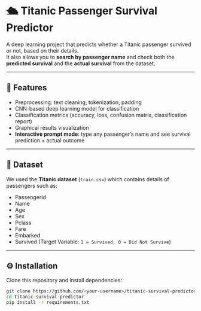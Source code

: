 # 🛳️ Titanic Passenger Survival Predictor  

A deep learning project that predicts whether a Titanic passenger survived or not, based on their details.  
It also allows you to **search by passenger name** and check both the **predicted survival** and the **actual survival** from the dataset.  

---

## 📌 Features
- Preprocessing: text cleaning, tokenization, padding  
- CNN-based deep learning model for classification  
- Classification metrics (accuracy, loss, confusion matrix, classification report)  
- Graphical results visualization  
- **Interactive prompt mode**: type any passenger’s name and see survival prediction + actual outcome  

---

## 📂 Dataset
We used the **Titanic dataset** (`train.csv`) which contains details of passengers such as:  
- PassengerId  
- Name  
- Age  
- Sex  
- Pclass  
- Fare  
- Embarked  
- Survived (Target Variable: `1 = Survived, 0 = Did Not Survive`)  

---

## ⚙️ Installation
Clone this repository and install dependencies:  

```bash
git clone https://github.com/<your-username>/titanic-survival-predictor.git
cd titanic-survival-predictor
pip install -r requirements.txt
